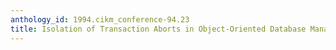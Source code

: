 ```yaml
---
anthology_id: 1994.cikm_conference-94.23
title: Isolation of Transaction Aborts in Object-Oriented Database Management Systems
---
```

